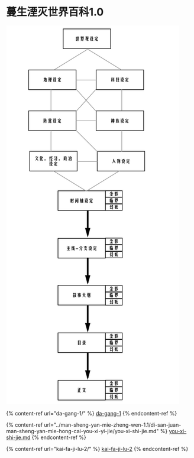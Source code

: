 # 蔓生湮灭世界百科1.0

![](<../.gitbook/assets/image (2).png>)

{% content-ref url="da-gang-1/" %}
[da-gang-1](da-gang-1/)
{% endcontent-ref %}

{% content-ref url="../man-sheng-yan-mie-zheng-wen-1.1/di-san-juan-man-sheng-yan-mie-hong-cai-you-xi-yi-jie/you-xi-shi-jie.md" %}
[you-xi-shi-jie.md](../man-sheng-yan-mie-zheng-wen-1.1/di-san-juan-man-sheng-yan-mie-hong-cai-you-xi-yi-jie/you-xi-shi-jie.md)
{% endcontent-ref %}

{% content-ref url="kai-fa-ji-lu-2/" %}
[kai-fa-ji-lu-2](kai-fa-ji-lu-2/)
{% endcontent-ref %}
